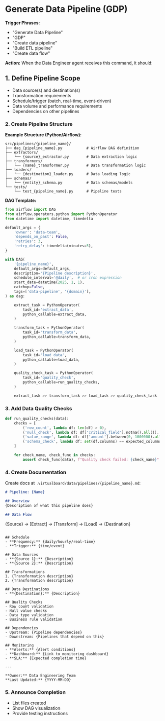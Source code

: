 # Generate Data Pipeline (GDP)

**Trigger Phrases:**
- "Generate Data Pipeline"
- "GDP"
- "Create data pipeline"
- "Build ETL pipeline"
- "Create data flow"

**Action:**
When the Data Engineer agent receives this command, it should:

## 1. Define Pipeline Scope
- Data source(s) and destination(s)
- Transformation requirements
- Schedule/trigger (batch, real-time, event-driven)
- Data volume and performance requirements
- Dependencies on other pipelines

### 2. Create Pipeline Structure

**Example Structure (Python/Airflow):**
```
src/pipelines/{pipeline_name}/
├── dag_{pipeline_name}.py           # Airflow DAG definition
├── extractors/
│   └── {source}_extractor.py        # Data extraction logic
├── transformers/
│   └── {name}_transformer.py        # Data transformation logic
├── loaders/
│   └── {destination}_loader.py      # Data loading logic
├── schemas/
│   └── {entity}_schema.py           # Data schemas/models
└── tests/
    └── test_{pipeline_name}.py      # Pipeline tests
```

**DAG Template:**
```python
from airflow import DAG
from airflow.operators.python import PythonOperator
from datetime import datetime, timedelta

default_args = {
    'owner': 'data-team',
    'depends_on_past': False,
    'retries': 3,
    'retry_delay': timedelta(minutes=5),
}

with DAG(
    '{pipeline_name}',
    default_args=default_args,
    description='{Pipeline description}',
    schedule_interval='@daily',  # or cron expression
    start_date=datetime(2025, 1, 1),
    catchup=False,
    tags=['data-pipeline', '{domain}'],
) as dag:

    extract_task = PythonOperator(
        task_id='extract_data',
        python_callable=extract_data,
    )

    transform_task = PythonOperator(
        task_id='transform_data',
        python_callable=transform_data,
    )

    load_task = PythonOperator(
        task_id='load_data',
        python_callable=load_data,
    )

    quality_check_task = PythonOperator(
        task_id='quality_check',
        python_callable=run_quality_checks,
    )

    extract_task >> transform_task >> load_task >> quality_check_task
```

### 3. Add Data Quality Checks
```python
def run_quality_checks(data):
    checks = [
        ('row_count', lambda df: len(df) > 0),
        ('null_check', lambda df: df['critical_field'].notna().all()),
        ('value_range', lambda df: df['amount'].between(0, 1000000).all()),
        ('schema_check', lambda df: set(df.columns) == expected_columns),
    ]

    for check_name, check_func in checks:
        assert check_func(data), f"Quality check failed: {check_name}"
```

### 4. Create Documentation
Create docs at `.virtualboard/data/pipelines/{pipeline_name}.md`:

```markdown
# Pipeline: {Name}

## Overview
{Description of what this pipeline does}

## Data Flow
```
{Source} → [Extract] → [Transform] → [Load] → {Destination}
```

## Schedule
- **Frequency:** {daily/hourly/real-time}
- **Trigger:** {time/event}

## Data Sources
- **{Source 1}:** {Description}
- **{Source 2}:** {Description}

## Transformations
1. {Transformation description}
2. {Transformation description}

## Data Destinations
- **{Destination}:** {Description}

## Quality Checks
- Row count validation
- Null value checks
- Data type validation
- Business rule validation

## Dependencies
- Upstream: {Pipeline dependencies}
- Downstream: {Pipelines that depend on this}

## Monitoring
- **Alerts:** {Alert conditions}
- **Dashboard:** {Link to monitoring dashboard}
- **SLA:** {Expected completion time}

---

**Owner:** Data Engineering Team
**Last Updated:** {YYYY-MM-DD}
```

### 5. Announce Completion
- List files created
- Show DAG visualization
- Provide testing instructions
